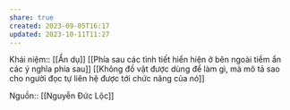 ```yaml
---
share: true
created: 2023-09-05T16:17
updated: 2023-10-11T11:27
---
```

Khái niệm:: [[Ẩn dụ]]
[[Phía sau các tình tiết hiển hiện ở bên ngoài tiềm ẩn các ý nghĩa phía sau]]
[[Không đồ vật được dùng để làm gì, mà mô tả sao cho người đọc tự liên hệ được tới chức năng của nó]] 

Nguồn:: [[Nguyễn Đức Lộc]]
